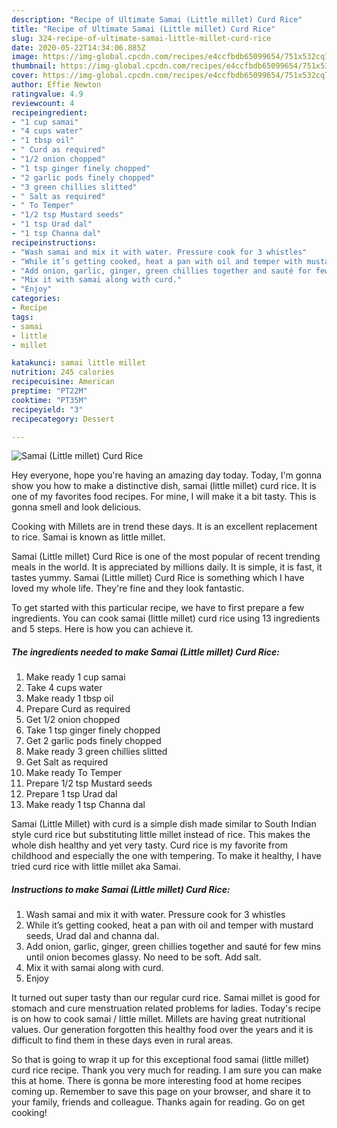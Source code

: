 ```yaml
---
description: "Recipe of Ultimate Samai (Little millet) Curd Rice"
title: "Recipe of Ultimate Samai (Little millet) Curd Rice"
slug: 324-recipe-of-ultimate-samai-little-millet-curd-rice
date: 2020-05-22T14:34:06.885Z
image: https://img-global.cpcdn.com/recipes/e4ccfbdb65099654/751x532cq70/samai-little-millet-curd-rice-recipe-main-photo.jpg
thumbnail: https://img-global.cpcdn.com/recipes/e4ccfbdb65099654/751x532cq70/samai-little-millet-curd-rice-recipe-main-photo.jpg
cover: https://img-global.cpcdn.com/recipes/e4ccfbdb65099654/751x532cq70/samai-little-millet-curd-rice-recipe-main-photo.jpg
author: Effie Newton
ratingvalue: 4.9
reviewcount: 4
recipeingredient:
- "1 cup samai"
- "4 cups water"
- "1 tbsp oil"
- " Curd as required"
- "1/2 onion chopped"
- "1 tsp ginger finely chopped"
- "2 garlic pods finely chopped"
- "3 green chillies slitted"
- " Salt as required"
- " To Temper"
- "1/2 tsp Mustard seeds"
- "1 tsp Urad dal"
- "1 tsp Channa dal"
recipeinstructions:
- "Wash samai and mix it with water. Pressure cook for 3 whistles"
- "While it’s getting cooked, heat a pan with oil and temper with mustard seeds, Urad dal and channa dal."
- "Add onion, garlic, ginger, green chillies together and sauté for few mins until onion becomes glassy. No need to be soft. Add salt."
- "Mix it with samai along with curd."
- "Enjoy"
categories:
- Recipe
tags:
- samai
- little
- millet

katakunci: samai little millet 
nutrition: 245 calories
recipecuisine: American
preptime: "PT22M"
cooktime: "PT35M"
recipeyield: "3"
recipecategory: Dessert

---
```



![Samai (Little millet) Curd Rice](https://img-global.cpcdn.com/recipes/e4ccfbdb65099654/751x532cq70/samai-little-millet-curd-rice-recipe-main-photo.jpg)

Hey everyone, hope you're having an amazing day today. Today, I'm gonna show you how to make a distinctive dish, samai (little millet) curd rice. It is one of my favorites food recipes. For mine, I will make it a bit tasty. This is gonna smell and look delicious.

Cooking with Millets are in trend these days. It is an excellent replacement to rice. Samai is known as little millet.

Samai (Little millet) Curd Rice is one of the most popular of recent trending meals in the world. It is appreciated by millions daily. It is simple, it is fast, it tastes yummy. Samai (Little millet) Curd Rice is something which I have loved my whole life. They're fine and they look fantastic.


To get started with this particular recipe, we have to first prepare a few ingredients. You can cook samai (little millet) curd rice using 13 ingredients and 5 steps. Here is how you can achieve it.

<!--inarticleads1-->

##### The ingredients needed to make Samai (Little millet) Curd Rice:

1. Make ready 1 cup samai
1. Take 4 cups water
1. Make ready 1 tbsp oil
1. Prepare  Curd as required
1. Get 1/2 onion chopped
1. Take 1 tsp ginger finely chopped
1. Get 2 garlic pods finely chopped
1. Make ready 3 green chillies slitted
1. Get  Salt as required
1. Make ready  To Temper
1. Prepare 1/2 tsp Mustard seeds
1. Prepare 1 tsp Urad dal
1. Make ready 1 tsp Channa dal


Samai (Little Millet) with curd is a simple dish made similar to South Indian style curd rice but substituting little millet instead of rice. This makes the whole dish healthy and yet very tasty. Curd rice is my favorite from childhood and especially the one with tempering. To make it healthy, I have tried curd rice with little millet aka Samai. 

<!--inarticleads2-->

##### Instructions to make Samai (Little millet) Curd Rice:

1. Wash samai and mix it with water. Pressure cook for 3 whistles
1. While it’s getting cooked, heat a pan with oil and temper with mustard seeds, Urad dal and channa dal.
1. Add onion, garlic, ginger, green chillies together and sauté for few mins until onion becomes glassy. No need to be soft. Add salt.
1. Mix it with samai along with curd.
1. Enjoy


It turned out super tasty than our regular curd rice. Samai millet is good for stomach and cure menstruation related problems for ladies. Today&#39;s recipe is on how to cook samai / little millet. Millets are having great nutritional values. Our generation forgotten this healthy food over the years and it is difficult to find them in these days even in rural areas. 

So that is going to wrap it up for this exceptional food samai (little millet) curd rice recipe. Thank you very much for reading. I am sure you can make this at home. There is gonna be more interesting food at home recipes coming up. Remember to save this page on your browser, and share it to your family, friends and colleague. Thanks again for reading. Go on get cooking!
